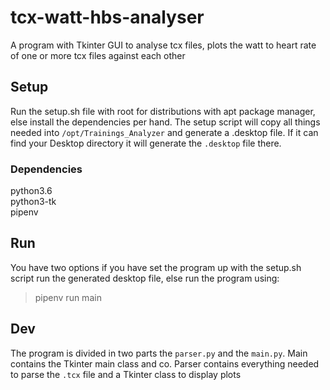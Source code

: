 # tcx-watt-hbs-analyser
A program with Tkinter GUI to analyse tcx files, plots the watt to heart rate of one or more tcx files against each other

## Setup
Run the setup.sh file with root for distributions with apt package manager,
else install the dependencies per hand. The setup script will copy all things needed into ```/opt/Trainings_Analyzer```
and generate a .desktop file. If it can find your Desktop directory it will generate the ```.desktop``` file there.
  ### Dependencies
  python3.6\
  python3-tk\
  pipenv
## Run
You have two options if you have set the program up with the setup.sh script run the generated desktop file,
else run the program using:
> pipenv run main

## Dev
The program is divided in two parts the ```parser.py``` and the ```main.py```.
Main contains the Tkinter main class and co.
Parser contains everything needed to parse the ```.tcx``` file and a Tkinter
class to display plots
